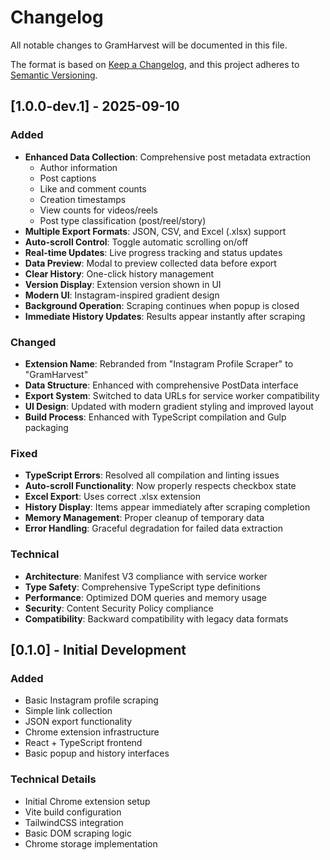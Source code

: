 # Changelog

All notable changes to GramHarvest will be documented in this file.

The format is based on [Keep a Changelog](https://keepachangelog.com/en/1.0.0/),
and this project adheres to [Semantic Versioning](https://semver.org/spec/v2.0.0.html).

## [1.0.0-dev.1] - 2025-09-10

### Added
- **Enhanced Data Collection**: Comprehensive post metadata extraction
  - Author information
  - Post captions
  - Like and comment counts
  - Creation timestamps
  - View counts for videos/reels
  - Post type classification (post/reel/story)
- **Multiple Export Formats**: JSON, CSV, and Excel (.xlsx) support
- **Auto-scroll Control**: Toggle automatic scrolling on/off
- **Real-time Updates**: Live progress tracking and status updates
- **Data Preview**: Modal to preview collected data before export
- **Clear History**: One-click history management
- **Version Display**: Extension version shown in UI
- **Modern UI**: Instagram-inspired gradient design
- **Background Operation**: Scraping continues when popup is closed
- **Immediate History Updates**: Results appear instantly after scraping

### Changed
- **Extension Name**: Rebranded from "Instagram Profile Scraper" to "GramHarvest"
- **Data Structure**: Enhanced with comprehensive PostData interface
- **Export System**: Switched to data URLs for service worker compatibility
- **UI Design**: Updated with modern gradient styling and improved layout
- **Build Process**: Enhanced with TypeScript compilation and Gulp packaging

### Fixed
- **TypeScript Errors**: Resolved all compilation and linting issues
- **Auto-scroll Functionality**: Now properly respects checkbox state
- **Excel Export**: Uses correct .xlsx extension
- **History Display**: Items appear immediately after scraping completion
- **Memory Management**: Proper cleanup of temporary data
- **Error Handling**: Graceful degradation for failed data extraction

### Technical
- **Architecture**: Manifest V3 compliance with service worker
- **Type Safety**: Comprehensive TypeScript type definitions
- **Performance**: Optimized DOM queries and memory usage
- **Security**: Content Security Policy compliance
- **Compatibility**: Backward compatibility with legacy data formats

## [0.1.0] - Initial Development

### Added
- Basic Instagram profile scraping
- Simple link collection
- JSON export functionality
- Chrome extension infrastructure
- React + TypeScript frontend
- Basic popup and history interfaces

### Technical Details
- Initial Chrome extension setup
- Vite build configuration
- TailwindCSS integration
- Basic DOM scraping logic
- Chrome storage implementation
